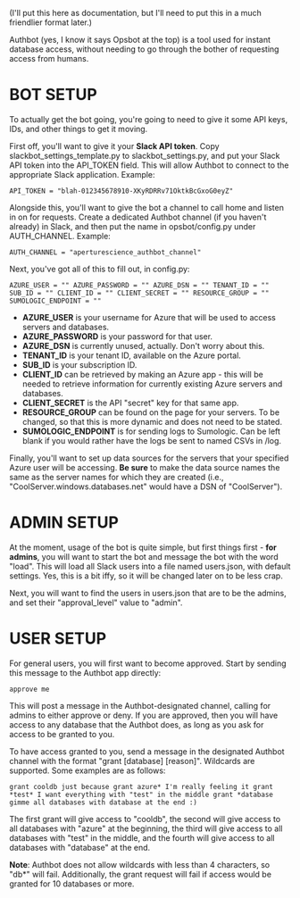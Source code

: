 (I'll put this here as documentation, but I'll need to put this in a much
friendlier format later.)

Authbot (yes, I know it says Opsbot at the top) is a tool used for instant
database access, without needing to go through the bother of requesting access
from humans.

# BOT SETUP

To actually get the bot going, you're going to need to give it some API keys,
IDs, and other things to get it moving.

First off, you'll want to give it your **Slack API token**. Copy
slackbot_settings_template.py to slackbot_settings.py, and put your Slack API
token into the API_TOKEN field. This will allow Authbot to connect to the
appropriate Slack application. Example:

``API_TOKEN = "blah-012345678910-XKyRDRRv71OktkBcGxoG0eyZ"``

Alongside this, you'll want to give the bot a channel to call home and listen in
on for requests. Create a dedicated Authbot channel (if you haven't already) in
Slack, and then put the name in opsbot/config.py under AUTH_CHANNEL. Example:

``AUTH_CHANNEL = "aperturescience_authbot_channel"``

Next, you've got all of this to fill out, in config.py:

``AZURE_USER = ""
AZURE_PASSWORD = ""
AZURE_DSN = ""
TENANT_ID = ""
SUB_ID = ""
CLIENT_ID = ""
CLIENT_SECRET = ""
RESOURCE_GROUP = ""
SUMOLOGIC_ENDPOINT = ""``

- **AZURE_USER** is your username for Azure that will be used to access servers
and databases.
- **AZURE_PASSWORD** is your password for that user.
- **AZURE_DSN** is currently unused, actually. Don't worry about this.
- **TENANT_ID** is your tenant ID, available on the Azure portal.
- **SUB_ID** is your subscription ID.
- **CLIENT_ID** can be retrieved by making an Azure app - this will be
needed to retrieve information for currently existing Azure servers and
databases.
- **CLIENT_SECRET** is the API "secret" key for that same app.
- **RESOURCE_GROUP** can be found on the page for your servers. To be changed,
so that this is more dynamic and does not need to be stated.
- **SUMOLOGIC_ENDPOINT** is for sending logs to Sumologic. Can be left blank if
you would rather have the logs be sent to named CSVs in /log.

Finally, you'll want to set up data sources for the servers that your specified
Azure user will be accessing. **Be sure** to make the data source names the same
as the server names for which they are created
(i.e., "CoolServer.windows.databases.net" would have a DSN of "CoolServer").

# ADMIN SETUP

At the moment, usage of the bot is quite simple, but first things first - **for
admins**, you will want to start the bot and message the bot with the word
"load". This will load all Slack users into a file named users.json, with
default settings. Yes, this is a bit iffy, so it will be changed later on to be
less crap.

Next, you will want to find the users in users.json that are to be the admins,
and set their "approval_level" value to "admin".

# USER SETUP

For general users, you will first want to become approved. Start by sending
this message to the Authbot app directly:

``approve me``

This will post a message in the Authbot-designated channel, calling for admins
to either approve or deny. If you are approved, then you will have access to any
database that the Authbot does, as long as you ask for access to be granted to
you.

To have access granted to you, send a message in the designated Authbot channel
with the format "grant [database] [reason]". Wildcards are supported. Some
examples are as follows:

``grant cooldb just because
grant azure* I'm really feeling it
grant *test* I want everything with "test" in the middle
grant *database gimme all databases with database at the end :)``

The first grant will give access to "cooldb", the second will give access to all
databases with "azure" at the beginning, the third will give access to all
databases with "test" in the middle, and the fourth will give access to all
databases with "database" at the end.

**Note**: Authbot does not allow wildcards with less than 4 characters, so "db*"
will fail. Additionally, the grant request will fail if access would be granted
for 10 databases or more.
